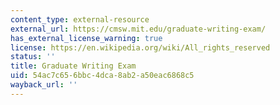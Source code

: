 ```yaml
---
content_type: external-resource
external_url: https://cmsw.mit.edu/graduate-writing-exam/
has_external_license_warning: true
license: https://en.wikipedia.org/wiki/All_rights_reserved
status: ''
title: Graduate Writing Exam
uid: 54ac7c65-6bbc-4dca-8ab2-a50eac6868c5
wayback_url: ''
---
```

